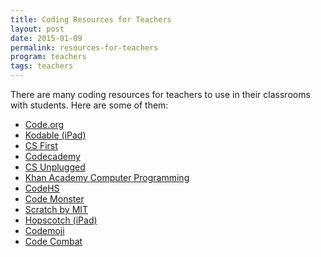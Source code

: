 ```yaml
---
title: Coding Resources for Teachers
layout: post
date: 2015-01-09
permalink: resources-for-teachers
program: teachers
tags: teachers
---
```


There are many coding resources for teachers to use in their classrooms with students. Here are some of them:

* <a href="http://code.org" title="">Code.org</a>
* <a href="https://itunes.apple.com/us/app/kodable/id577673067?mt=8" title="">Kodable (iPad)</a>
* <a href="https://csfirst.withgoogle.com/content/hour-code-students" title="">CS First</a>
* <a href="https://www.codecademy.com" title="">Codecademy</a>
* <a href="http://csunplugged.org/" title="">CS Unplugged</a>
* <a href="https://www.khanacademy.org/computing/computer-programming" title="">Khan Academy Computer Programming</a>
* <a href="https://codehs.com/" title="">CodeHS</a>
* <a href="http://www.crunchzilla.com/code-monster" title="">Code Monster</a>
* <a href="https://scratch.mit.edu/" title="">Scratch by MIT</a>
* <a href="https://itunes.apple.com/us/app/hopscotch-hd/id617098629?mt=8" title="">Hopscotch (iPad)</a>
* <a href="https://www.codemoji.com/" title="">Codemoji</a>
* <a href="https://codecombat.com/" title="">Code Combat</a>

